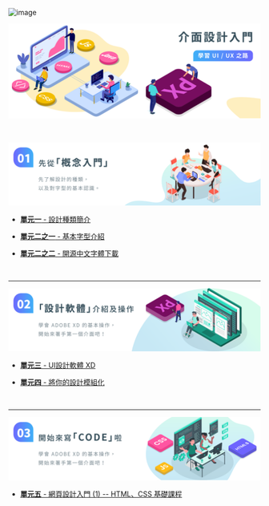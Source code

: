 ![image](https://img.shields.io/badge/version-v1.0.0-brightgreen?url=1&style=flat-square&logo=appveyorstyle)

![image](Lesson002%20(1)%20-%20%E5%9F%BA%E6%9C%AC%E5%AD%97%E5%9E%8B%E4%BB%8B%E7%B4%B9/img/img-ui.svg)

&nbsp;
&nbsp;

![先從「概念入門」](Lesson002%20(1)%20-%20%E5%9F%BA%E6%9C%AC%E5%AD%97%E5%9E%8B%E4%BB%8B%E7%B4%B9/img/img-ui1.svg)

* [**單元一** - 設計種類簡介](https://github.com/Barry028/Ui-Design/tree/master/Lesson001%20-%20%E8%A8%AD%E8%A8%88%E7%A8%AE%E9%A1%9E%E7%B0%A1%E4%BB%8B)

* [**單元二之一** - 基本字型介紹](https://github.com/Barry028/Ui-Design/tree/master/Lesson002%20(1)%20-%20%E5%9F%BA%E6%9C%AC%E5%AD%97%E5%9E%8B%E4%BB%8B%E7%B4%B9)

* [**單元二之二** - 開源中文字體下載](https://github.com/Barry028/Ui-Design/tree/master/Lesson002%20(2)%20-%20%E9%96%8B%E6%BA%90%E4%B8%AD%E6%96%87%E5%AD%97%E9%AB%94%E4%B8%8B%E8%BC%89)

&nbsp;
&nbsp;

---

![「設計軟體」介紹](Lesson002%20(1)%20-%20%E5%9F%BA%E6%9C%AC%E5%AD%97%E5%9E%8B%E4%BB%8B%E7%B4%B9/img/img-ui2.svg)

* [**單元三** - UI設計軟體 XD](https://github.com/Barry028/Ui-Design/tree/master/Lesson003%20-%20UI%E8%A8%AD%E8%A8%88%E8%BB%9F%E9%AB%94%20%5BXD%5D)

* [**單元四** - 將你的設計模組化 ]()

&nbsp;
&nbsp;

---

![開始寫 「CODE」 啦](Lesson002%20(1)%20-%20%E5%9F%BA%E6%9C%AC%E5%AD%97%E5%9E%8B%E4%BB%8B%E7%B4%B9/img/img-ui3.svg)

* [**單元五** - 網頁設計入門 (1) -- HTML、CSS 基礎課程](https://github.com/Barry028/Ui-Design/tree/master/Lesson004%20-%20%E7%B6%B2%E9%A0%81%E8%A8%AD%E8%A8%88%E5%85%A5%E9%96%80%20(1))
